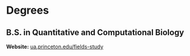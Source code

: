 # Degrees

## B.S. in Quantitative and Computational Biology

**Website:** [ua.princeton.edu/fields-study](https://ua.princeton.edu/fields-study/certificate-programs/quantitative-and-computational-biology)
